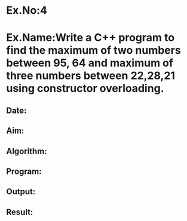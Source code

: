 # Ex.No:4
# Ex.Name:Write a C++ program to find the maximum of two numbers between 95, 64 and maximum of three numbers between 22,28,21 using constructor overloading.
## Date:
## Aim:


## Algorithm:





## Program:



## Output:



## Result:
